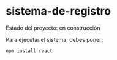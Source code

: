# sistema-de-registro
Estado del proyecto: en construcción

Para ejecutar el sistema, debes poner:

`npm install react`
